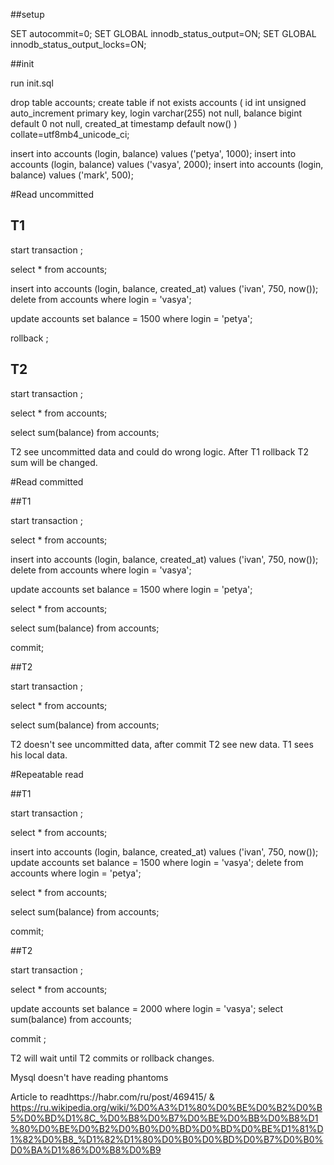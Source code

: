 ##setup


SET autocommit=0;
SET GLOBAL innodb_status_output=ON;
SET GLOBAL innodb_status_output_locks=ON;

##init

run init.sql

drop table accounts;
create table if not exists accounts
(
    id int unsigned auto_increment
        primary key,
    login varchar(255) not null,
    balance bigint default 0 not null,
    created_at timestamp default now()
) collate=utf8mb4_unicode_ci;

insert into accounts (login, balance) values ('petya', 1000);
insert into accounts (login, balance) values ('vasya', 2000);
insert into accounts (login, balance) values ('mark', 500);


#Read uncommitted

## T1

start transaction ;

select * from accounts;

insert into accounts (login, balance, created_at) values  ('ivan', 750, now());
delete from accounts where login = 'vasya';

update accounts set balance = 1500 where login = 'petya';

rollback ;

## T2

start transaction ;

select * from accounts;

select sum(balance) from accounts;

T2 see uncommitted data and could do wrong logic. After T1 rollback T2 sum will be changed.

#Read committed

##T1

start transaction ;

select * from accounts;

insert into accounts (login, balance, created_at) values  ('ivan', 750, now());
delete from accounts where login = 'vasya';

update accounts set balance = 1500 where login = 'petya';

select * from accounts;

select sum(balance) from accounts;

commit;

##T2

start transaction ;

select * from accounts;

select sum(balance) from accounts;

T2 doesn't see uncommitted data, after commit T2 see new data. T1 sees his local data.

#Repeatable read

##T1

start transaction ;

select * from accounts;

insert into accounts (login, balance, created_at) values  ('ivan', 750, now());
update accounts set balance = 1500 where login = 'vasya';
delete from accounts where login = 'petya';

select * from accounts;

select sum(balance) from accounts;

commit;

##T2

start transaction ;

select * from accounts;

update accounts set balance = 2000 where login = 'vasya';
select sum(balance) from accounts;

commit ;

T2 will wait until T2 commits or rollback changes.

Mysql doesn't have reading phantoms


Article to readhttps://habr.com/ru/post/469415/ & https://ru.wikipedia.org/wiki/%D0%A3%D1%80%D0%BE%D0%B2%D0%B5%D0%BD%D1%8C_%D0%B8%D0%B7%D0%BE%D0%BB%D0%B8%D1%80%D0%BE%D0%B2%D0%B0%D0%BD%D0%BD%D0%BE%D1%81%D1%82%D0%B8_%D1%82%D1%80%D0%B0%D0%BD%D0%B7%D0%B0%D0%BA%D1%86%D0%B8%D0%B9
